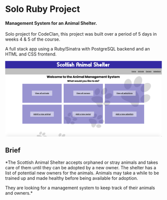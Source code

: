 # Solo Ruby Project
#### Management System for an Animal Shelter.

Solo project for CodeClan, this project was built over a period of 5 days in weeks 4 & 5 of the course.

A full stack app using a Ruby/Sinatra with PostgreSQL backend and an HTML and CSS frontend.

![Home Page](screenshots/animal_shelter_homepage.png)

## Brief

*The Scottish Animal Shelter accepts orphaned or stray animals and takes care of them until they can be adopted by a new owner. The shelter has a list of potential new owners for the animals. Animals may take a while to be trained up and made healthy before being available for adoption.

They are looking for a management system to keep track of their animals and owners.*
